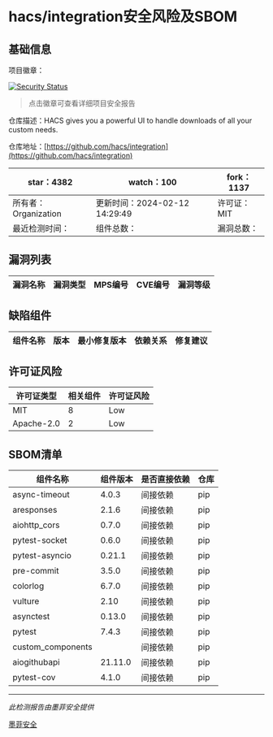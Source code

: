 # hacs/integration安全风险及SBOM

## 基础信息

项目徽章：

[![Security Status](https://www.murphysec.com/platform3/v31/badge/1757113981768290304.svg)](https://www.murphysec.com/console/report/1757113971920064512/1757113981768290304)

> 点击徽章可查看详细项目安全报告

仓库描述：HACS gives you a powerful UI to handle downloads of all your custom needs.

仓库地址：[https://github.com/hacs/integration](https://github.com/hacs/integration)

| star：4382 | watch：100 | fork：1137 |
| ----------- | -------------- | ------------ |
| 所有者：Organization | 更新时间：2024-02-12 14:29:49 | 许可证：MIT |
| 最近检测时间： | 组件总数： | 漏洞总数： |




## 漏洞列表

| 漏洞名称 | 漏洞类型 | MPS编号 | CVE编号 | 漏洞等级 |
| ------- | ------ | ------- | ------ | ----- |





## 缺陷组件

| 组件名称 | 版本 | 最小修复版本 | 依赖关系 | 修复建议 |
| -------- | ---- | ------------ | -------- | -------- |





## 许可证风险

| 许可证类型 | 相关组件 | 许可证风险 |
| ---------- | -------- | ---------- |
|MIT|8|Low|
|Apache-2.0|2|Low|




## SBOM清单

| 组件名称 | 组件版本 | 是否直接依赖 | 仓库 |
| -------- | -------- | ------------ | ---- |
|async-timeout|4.0.3|间接依赖|pip|
|aresponses|2.1.6|间接依赖|pip|
|aiohttp_cors|0.7.0|间接依赖|pip|
|pytest-socket|0.6.0|间接依赖|pip|
|pytest-asyncio|0.21.1|间接依赖|pip|
|pre-commit|3.5.0|间接依赖|pip|
|colorlog|6.7.0|间接依赖|pip|
|vulture|2.10|间接依赖|pip|
|asynctest|0.13.0|间接依赖|pip|
|pytest|7.4.3|间接依赖|pip|
|custom_components||间接依赖|pip|
|aiogithubapi|21.11.0|间接依赖|pip|
|pytest-cov|4.1.0|间接依赖|pip|


------

*此检测报告由墨菲安全提供*

[墨菲安全](www.murphysec.com)